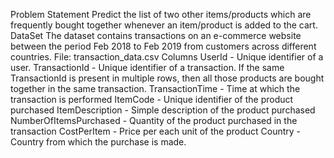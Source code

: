 Problem Statement
Predict the list of two other items/products which are frequently bought together whenever an item/product is added to the cart.
DataSet
The dataset contains transactions on an e-commerce website between the period Feb 2018 to Feb 2019 from customers across different countries.
File: transaction_data.csv
Columns
UserId - Unique identifier of a user.
TransactionId - Unique identifier of a transaction. If the same TransactionId is present in multiple rows, then all those products are bought together in the same transaction.
TransactionTime - Time at which the transaction is performed
ItemCode - Unique identifier of the product purchased
ItemDescription - Simple description of the product purchased
NumberOfItemsPurchased - Quantity of the product purchased in the transaction
CostPerItem - Price per each unit of the product
Country - Country from which the purchase is made.
